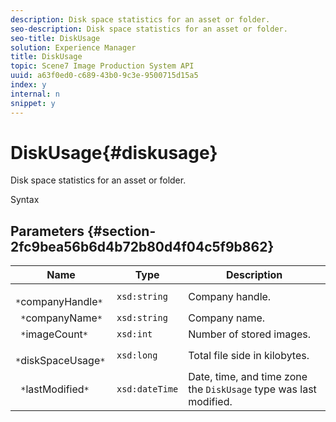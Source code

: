 ```yaml
---
description: Disk space statistics for an asset or folder.
seo-description: Disk space statistics for an asset or folder.
seo-title: DiskUsage
solution: Experience Manager
title: DiskUsage
topic: Scene7 Image Production System API
uuid: a63f0ed0-c689-43b0-9c3e-9500715d15a5
index: y
internal: n
snippet: y
---
```


# DiskUsage{#diskusage}

Disk space statistics for an asset or folder.

 Syntax 

## Parameters {#section-2fc9bea56b6d4b72b80d4f04c5f9b862}

|  Name  | Type  | Description  |
|---|---|---|
|  ` *`companyHandle`*`  | `xsd:string`  | Company handle.  |
|  ` *`companyName`*`  | `xsd:string`  | Company name.  |
|  ` *`imageCount`*`  | `xsd:int`  | Number of stored images.  |
|  ` *`diskSpaceUsage`*`  | `xsd:long`  | Total file side in kilobytes.  |
|  ` *`lastModified`*`  | `xsd:dateTime`  |Date, time, and time zone the `DiskUsage` type was last modified.  |


